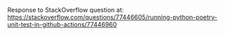 Response to StackOverflow question at: https://stackoverflow.com/questions/77446605/running-python-poetry-unit-test-in-github-actions/77446960
